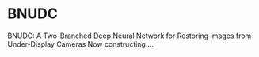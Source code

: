 # BNUDC
BNUDC: A Two-Branched Deep Neural Network for Restoring Images from Under-Display Cameras
Now constructing....
